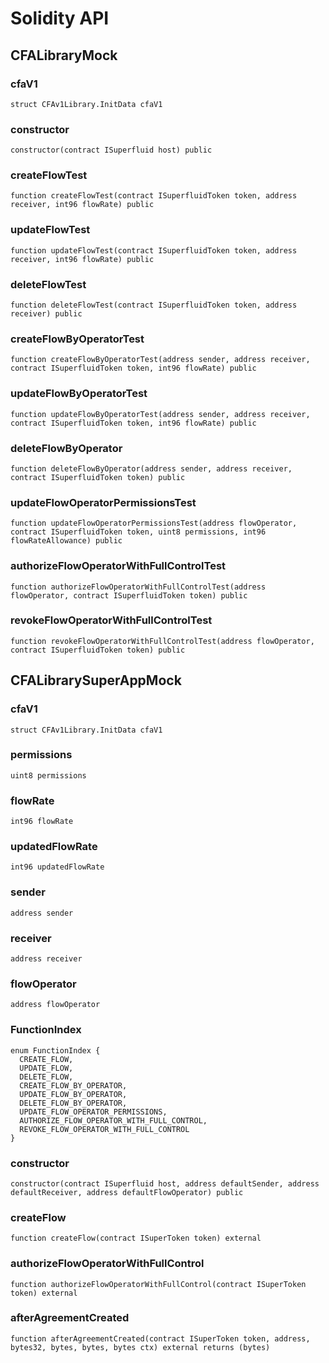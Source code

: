 # Solidity API

## CFALibraryMock

### cfaV1

```solidity
struct CFAv1Library.InitData cfaV1
```

### constructor

```solidity
constructor(contract ISuperfluid host) public
```

### createFlowTest

```solidity
function createFlowTest(contract ISuperfluidToken token, address receiver, int96 flowRate) public
```

### updateFlowTest

```solidity
function updateFlowTest(contract ISuperfluidToken token, address receiver, int96 flowRate) public
```

### deleteFlowTest

```solidity
function deleteFlowTest(contract ISuperfluidToken token, address receiver) public
```

### createFlowByOperatorTest

```solidity
function createFlowByOperatorTest(address sender, address receiver, contract ISuperfluidToken token, int96 flowRate) public
```

### updateFlowByOperatorTest

```solidity
function updateFlowByOperatorTest(address sender, address receiver, contract ISuperfluidToken token, int96 flowRate) public
```

### deleteFlowByOperator

```solidity
function deleteFlowByOperator(address sender, address receiver, contract ISuperfluidToken token) public
```

### updateFlowOperatorPermissionsTest

```solidity
function updateFlowOperatorPermissionsTest(address flowOperator, contract ISuperfluidToken token, uint8 permissions, int96 flowRateAllowance) public
```

### authorizeFlowOperatorWithFullControlTest

```solidity
function authorizeFlowOperatorWithFullControlTest(address flowOperator, contract ISuperfluidToken token) public
```

### revokeFlowOperatorWithFullControlTest

```solidity
function revokeFlowOperatorWithFullControlTest(address flowOperator, contract ISuperfluidToken token) public
```

## CFALibrarySuperAppMock

### cfaV1

```solidity
struct CFAv1Library.InitData cfaV1
```

### permissions

```solidity
uint8 permissions
```

### flowRate

```solidity
int96 flowRate
```

### updatedFlowRate

```solidity
int96 updatedFlowRate
```

### sender

```solidity
address sender
```

### receiver

```solidity
address receiver
```

### flowOperator

```solidity
address flowOperator
```

### FunctionIndex

```solidity
enum FunctionIndex {
  CREATE_FLOW,
  UPDATE_FLOW,
  DELETE_FLOW,
  CREATE_FLOW_BY_OPERATOR,
  UPDATE_FLOW_BY_OPERATOR,
  DELETE_FLOW_BY_OPERATOR,
  UPDATE_FLOW_OPERATOR_PERMISSIONS,
  AUTHORIZE_FLOW_OPERATOR_WITH_FULL_CONTROL,
  REVOKE_FLOW_OPERATOR_WITH_FULL_CONTROL
}
```

### constructor

```solidity
constructor(contract ISuperfluid host, address defaultSender, address defaultReceiver, address defaultFlowOperator) public
```

### createFlow

```solidity
function createFlow(contract ISuperToken token) external
```

### authorizeFlowOperatorWithFullControl

```solidity
function authorizeFlowOperatorWithFullControl(contract ISuperToken token) external
```

### afterAgreementCreated

```solidity
function afterAgreementCreated(contract ISuperToken token, address, bytes32, bytes, bytes, bytes ctx) external returns (bytes)
```

